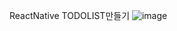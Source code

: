 ReactNative TODOLIST만들기
![image](https://github.com/user-attachments/assets/ef401c6c-d4dd-4a29-8eb3-ec32ab483b50)
